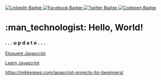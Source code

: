 <div id="header">
</div>
<div id="badges">
  <a href="https://www.linkedin.com/in/andreaborelli/" target="_blank">
    <img src="https://img.shields.io/badge/LinkedIn-0e76a8?style=for-the-badge&logo=linkedin&logoColor=white" alt="LinkedIn Badge"/>
  </a>
  <a href="https://www.facebook.com/andreaborellia/" target="_blank">
    <img src="https://img.shields.io/badge/Facebook-3b5998?style=for-the-badge&logo=facebook&logoColor=white" alt="Facebook Badge"/>
  </a>
  <a href="https://twitter.com/andreaborellia/" target="_blank">
    <img src="https://img.shields.io/badge/Twitter-00acee?style=for-the-badge&logo=twitter&logoColor=white" alt="Twitter Badge"/>
  </a>
    <a href="https://codepen.io/andreaborelli" target="_blank">
    <img src="https://img.shields.io/badge/Codepen-1E1F25?style=for-the-badge&logo=codepen&logoColor=white" alt="Codepen Badge"/>
  </a>
</div>
<img src="https://komarev.com/ghpvc/?username=andreborelli&style=flat-square&color=blue" alt=""/>

<h1>
:man_technologist: Hello, World!
</h1>
 <h3>. . . u p d a t e . . .</h3>


<a href="https://eloquentjavascript.net/" target="_blank">Eloquent Javascript</a>


<a href="https://learnjavascript.online/" target="_blank">Learn Javascript</a>


<!--
**andreaborelli/andreaborelli** is a ✨ _special_ ✨ repository because its `README.md` (this file) appears on your GitHub profile.

Here are some ideas to get you started:

- 🔭 I’m currently working on ...
- 🌱 I’m currently learning ...
- 👯 I’m looking to collaborate on ...
- 🤔 I’m looking for help with ...
- 💬 Ask me about ...
- 📫 How to reach me: ...
- 😄 Pronouns: ...
- ⚡ Fun fact: ...
-->

https://mikkegoes.com/javascript-projects-for-beginners/

